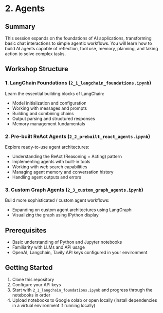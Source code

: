 # 2. Agents

## Summary

This session expands on the foundations of AI applications, transforming basic chat interactions to simple agentic workflows. You will learn how to build AI agents capable of reflection, tool use, memory, planning, and taking action to solve complex tasks.

## Workshop Structure

### 1. LangChain Foundations (`2_1_langchain_foundations.ipynb`)

Learn the essential building blocks of LangChain:

- Model initialization and configuration
- Working with messages and prompts
- Building and combining chains
- Output parsing and structured responses
- Memory management fundamentals

### 2. Pre-built ReAct Agents (`2_2_prebuilt_react_agents.ipynb`)

Explore ready-to-use agent architectures:

- Understanding the ReAct (Reasoning + Acting) pattern
- Implementing agents with built-in tools
- Working with web search capabilities
- Managing agent memory and conversation history
- Handling agent outputs and errors

### 3. Custom Graph Agents (`2_3_custom_graph_agents.ipynb`)

Build more sophisticated / custom agent workflows:

- Expanding on custom agent architectures using LangGraph
- Visualizing the graph using IPython display

## Prerequisites

- Basic understanding of Python and Jupyter notebooks
- Familiarity with LLMs and API usage
- OpenAI, Langchain, Tavily API keys configured in your environment

## Getting Started

1. Clone this repository
2. Configure your API keys
3. Start with `2_1_langchain_foundations.ipynb` and progress through the notebooks in order
4. Upload notebooks to Google colab or open locally (install dependencies in a virtual environment if running locally)
